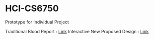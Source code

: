 # HCI-CS6750
Prototype for Individual Project

Traditional Blood Report : [Link](https://code-barrage.github.io/HCI-CS6750/Blood_Report%20Prototype%20A.pdf)
Interactive New Proposed Design : [Link](https://code-barrage.github.io/HCI-CS6750/prototype.html)

